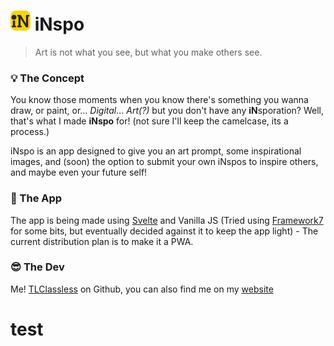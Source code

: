 # ![inspologo](public/img/favicon-32.png) iNspo

> Art is not what you see,
> but what you make others see.

### 💡 The Concept
You know those moments when you know there's something you wanna draw, or paint, or... *Digital*... *Art(?)* but you don't have any **iN**sporation? Well, that's what I made **iNspo** for! (not sure I'll keep the camelcase, its a process.)

iNspo is an app designed to give you an art prompt, some inspirational images, and (soon) the option to submit your own iNspos to inspire others, and maybe even your future self!

### 📱 The App

The app is being made using [Svelte](https://svelte.dev/) and Vanilla JS (Tried using [Framework7](https://framework7.io/) for some bits, but eventually decided against it to keep the app light) - The current distribution plan is to make it a PWA.

### 😎 The Dev

Me! [TLClassless](http://github.com/TLClassless/) on Github, you can also find me on my [website](https://tlclassless.github.io/TLCweb/)

# test